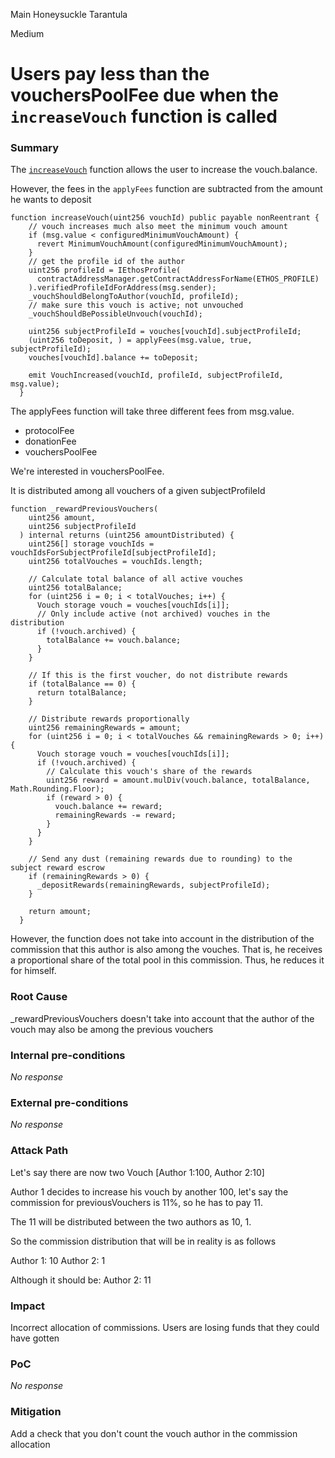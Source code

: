 Main Honeysuckle Tarantula

Medium

# Users pay less than the vouchersPoolFee due when the `increaseVouch` function is called

### Summary

The [`increaseVouch`](https://github.com/sherlock-audit/2024-11-ethos-network-ii/blob/main/ethos/packages/contracts/contracts/EthosVouch.sol#L426) function allows the user to increase the vouch.balance.

However, the fees in the `applyFees` function are subtracted from the amount he wants to deposit
```solidity
function increaseVouch(uint256 vouchId) public payable nonReentrant {
    // vouch increases much also meet the minimum vouch amount
    if (msg.value < configuredMinimumVouchAmount) {
      revert MinimumVouchAmount(configuredMinimumVouchAmount);
    }
    // get the profile id of the author
    uint256 profileId = IEthosProfile(
      contractAddressManager.getContractAddressForName(ETHOS_PROFILE)
    ).verifiedProfileIdForAddress(msg.sender);
    _vouchShouldBelongToAuthor(vouchId, profileId);
    // make sure this vouch is active; not unvouched
    _vouchShouldBePossibleUnvouch(vouchId);

    uint256 subjectProfileId = vouches[vouchId].subjectProfileId;
    (uint256 toDeposit, ) = applyFees(msg.value, true, subjectProfileId);
    vouches[vouchId].balance += toDeposit;

    emit VouchIncreased(vouchId, profileId, subjectProfileId, msg.value);
  }
```

The applyFees function will take three different fees from msg.value.

- protocolFee
- donationFee
- vouchersPoolFee

We're interested in vouchersPoolFee.

It is distributed among all vouchers of a given subjectProfileId

```solidity
function _rewardPreviousVouchers(
    uint256 amount,
    uint256 subjectProfileId
  ) internal returns (uint256 amountDistributed) {
    uint256[] storage vouchIds = vouchIdsForSubjectProfileId[subjectProfileId];
    uint256 totalVouches = vouchIds.length;

    // Calculate total balance of all active vouches
    uint256 totalBalance;
    for (uint256 i = 0; i < totalVouches; i++) {
      Vouch storage vouch = vouches[vouchIds[i]];
      // Only include active (not archived) vouches in the distribution
      if (!vouch.archived) {
        totalBalance += vouch.balance;
      }
    }

    // If this is the first voucher, do not distribute rewards
    if (totalBalance == 0) {
      return totalBalance;
    }

    // Distribute rewards proportionally
    uint256 remainingRewards = amount;
    for (uint256 i = 0; i < totalVouches && remainingRewards > 0; i++) {
      Vouch storage vouch = vouches[vouchIds[i]];
      if (!vouch.archived) {
        // Calculate this vouch's share of the rewards
        uint256 reward = amount.mulDiv(vouch.balance, totalBalance, Math.Rounding.Floor);
        if (reward > 0) {
          vouch.balance += reward;
          remainingRewards -= reward;
        }
      }
    }

    // Send any dust (remaining rewards due to rounding) to the subject reward escrow
    if (remainingRewards > 0) {
      _depositRewards(remainingRewards, subjectProfileId);
    }

    return amount;
  }
```
However, the function does not take into account in the distribution of the commission that this author is also among the vouches. That is, he receives a proportional share of the total pool in this commission. Thus, he reduces it for himself.


### Root Cause

_rewardPreviousVouchers  doesn't take into account that the author of the vouch may also be among the previous vouchers

### Internal pre-conditions

_No response_

### External pre-conditions

_No response_

### Attack Path

Let's say there are now two Vouch
[Author 1:100, Author 2:10]

Author 1 decides to increase his vouch by another 100, let's say the commission for previousVouchers is 11%, so he has to pay 11.

The 11 will be distributed between the two authors as 10, 1.

So the commission distribution that will be in reality is as follows

Author 1: 10
Author 2: 1

Although it should be:
Author 2: 11

### Impact

Incorrect allocation of commissions. Users are losing funds that they could have gotten

### PoC

_No response_

### Mitigation

Add a check that you don't count the vouch author in the commission allocation